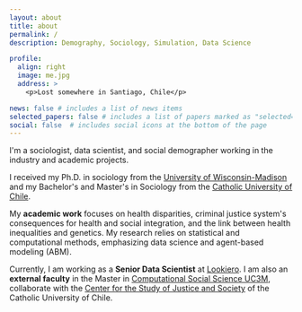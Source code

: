 ```yaml
---
layout: about
title: about
permalink: /
description: Demography, Sociology, Simulation, Data Science

profile:
  align: right
  image: me.jpg
  address: >
    <p>Lost somewhere in Santiago, Chile</p>

news: false # includes a list of news items
selected_papers: false # includes a list of papers marked as "selected={true}"
social: false  # includes social icons at the bottom of the page
---
```


I'm a sociologist, data scientist, and social demographer working in the industry and academic projects.

I received my Ph.D. in sociology from the [University of Wisconsin-Madison](http://www.ssc.wisc.edu/soc/) and my Bachelor's and Master's in Sociology from the [Catholic University of Chile](http://sociologia.uc.cl/). 

My **academic work** focuses on health disparities, criminal justice system's consequences for health and social integration, and the link between health inequalities and genetics. My research relies on statistical and computational methods, emphasizing data science and agent-based modeling (ABM).

Currently, I am working as a **Senior Data Scientist** at [Lookiero](https://lookiero.es/). I am also an **external faculty** in the Master in [Computational Social Science UC3M](https://www.uc3m.es/master/computational-social-science), collaborate with the [Center for the Study of Justice and Society](http://justiciaysociedad.uc.cl/) of the Catholic University of Chile.